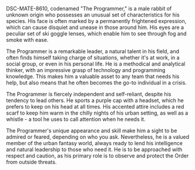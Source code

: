 DSC-MATE-8610, codenamed "The Programmer," is a male rabbit of unknown origin who possesses an unusual set of characteristics for his species. His face is often marked by a permanently frightened expression, which can cause disquiet and unease in those around him. His eyes are a peculiar set of ski goggle lenses, which enable him to see through fog and smoke with ease.

The Programmer is a remarkable leader, a natural talent in his field, and often finds himself taking charge of situations, whether it's at work, in a social group, or even in his personal life. He is a methodical and analytical thinker, with an impressive grasp of technology and programming knowledge. This makes him a valuable asset to any team that needs his help, but also means that he often becomes the go-to individual in a crisis.

The Programmer is fiercely independent and self-reliant, despite his tendency to lead others. He sports a purple cap with a headset, which he prefers to keep on his head at all times. His accented attire includes a red scarf to keep him warm in the chilly nights of his urban setting, as well as a whistle - a tool he uses to call attention when he needs it.

The Programmer's unique appearance and skill make him a sight to be admired or feared, depending on who you ask. Nevertheless, he is a valued member of the urban fantasy world, always ready to lend his intelligence and natural leadership to those who need it. He is to be approached with respect and caution, as his primary role is to observe and protect the Order from outside threats.